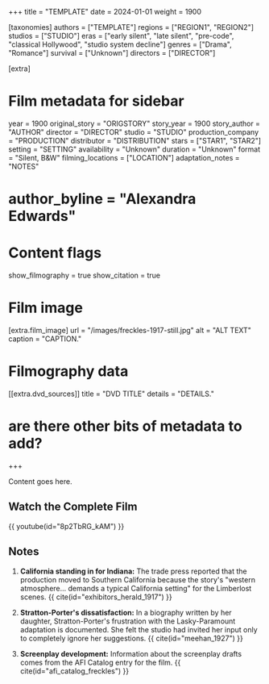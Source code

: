 +++
title = "TEMPLATE"
date = 2024-01-01
weight = 1900

[taxonomies]
authors = ["TEMPLATE"]
regions = ["REGION1", "REGION2"]
studios = ["STUDIO"]
eras = ["early silent", "late silent", "pre-code", "classical Hollywood", "studio system decline"]
genres = ["Drama", "Romance"]
survival = ["Unknown"]
directors = ["DIRECTOR"]

[extra]
# Film metadata for sidebar
year = 1900
original_story = "ORIGSTORY"
story_year = 1900
story_author = "AUTHOR"
director = "DIRECTOR"
studio = "STUDIO"
production_company = "PRODUCTION"
distributor = "DISTRIBUTION"
stars = ["STAR1", "STAR2"]
setting = "SETTING"
availability = "Unknown"
duration = "Unknown"
format = "Silent, B&W"
filming_locations = ["LOCATION"]
adaptation_notes = "NOTES"
# author_byline = "Alexandra Edwards"

# Content flags
show_filmography = true
show_citation = true

# Film image
[extra.film_image]
url = "/images/freckles-1917-still.jpg"
alt = "ALT TEXT"
caption = "CAPTION."

# Filmography data
[[extra.dvd_sources]]
title = "DVD TITLE"
details = "DETAILS."

# are there other bits of metadata to add?
+++

Content goes here.

## Watch the Complete Film

{{ youtube(id="8p2TbRG_kAM") }}

## Notes

1. **California standing in for Indiana:** The trade press reported that the production moved to Southern California because the story's "western atmosphere... demands a typical California setting" for the Limberlost scenes. {{ cite(id="exhibitors_herald_1917") }} 

2. **Stratton-Porter's dissatisfaction:** In a biography written by her daughter, Stratton-Porter's frustration with the Lasky-Paramount adaptation is documented. She felt the studio had invited her input only to completely ignore her suggestions. {{ cite(id="meehan_1927") }} 

3. **Screenplay development:** Information about the screenplay drafts comes from the AFI Catalog entry for the film. {{ cite(id="afi_catalog_freckles") }} 